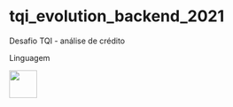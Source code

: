 # tqi_evolution_backend_2021
Desafio TQI - análise de crédito

Linguagem

<img src="https://svgshare.com/i/dPV.svg" width="50px">
